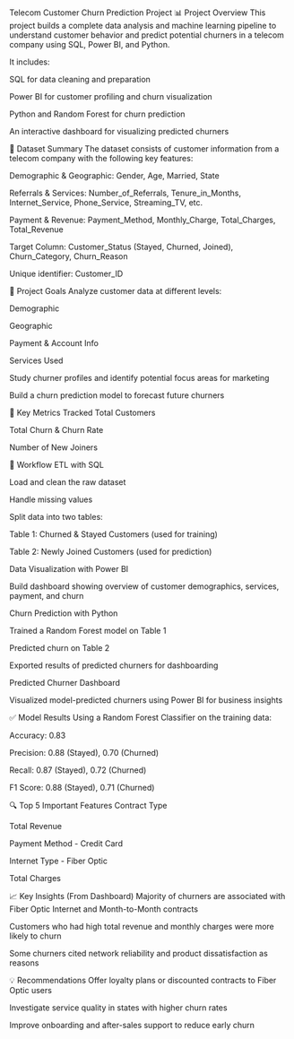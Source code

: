 Telecom Customer Churn Prediction Project
📊 Project Overview
This project builds a complete data analysis and machine learning pipeline to understand customer behavior and predict potential churners in a telecom company using SQL, Power BI, and Python.

It includes:

SQL for data cleaning and preparation

Power BI for customer profiling and churn visualization

Python and Random Forest for churn prediction

An interactive dashboard for visualizing predicted churners

📁 Dataset Summary
The dataset consists of customer information from a telecom company with the following key features:

Demographic & Geographic: Gender, Age, Married, State

Referrals & Services: Number_of_Referrals, Tenure_in_Months, Internet_Service, Phone_Service, Streaming_TV, etc.

Payment & Revenue: Payment_Method, Monthly_Charge, Total_Charges, Total_Revenue

Target Column: Customer_Status (Stayed, Churned, Joined), Churn_Category, Churn_Reason

Unique identifier: Customer_ID

🎯 Project Goals
Analyze customer data at different levels:

Demographic

Geographic

Payment & Account Info

Services Used

Study churner profiles and identify potential focus areas for marketing

Build a churn prediction model to forecast future churners

📌 Key Metrics Tracked
Total Customers

Total Churn & Churn Rate

Number of New Joiners

🔁 Workflow
ETL with SQL

Load and clean the raw dataset

Handle missing values

Split data into two tables:

Table 1: Churned & Stayed Customers (used for training)

Table 2: Newly Joined Customers (used for prediction)

Data Visualization with Power BI

Build dashboard showing overview of customer demographics, services, payment, and churn

Churn Prediction with Python

Trained a Random Forest model on Table 1

Predicted churn on Table 2

Exported results of predicted churners for dashboarding

Predicted Churner Dashboard

Visualized model-predicted churners using Power BI for business insights

✅ Model Results
Using a Random Forest Classifier on the training data:

Accuracy: 0.83

Precision: 0.88 (Stayed), 0.70 (Churned)

Recall: 0.87 (Stayed), 0.72 (Churned)

F1 Score: 0.88 (Stayed), 0.71 (Churned)

🔍 Top 5 Important Features
Contract Type

Total Revenue

Payment Method - Credit Card

Internet Type - Fiber Optic

Total Charges

📈 Key Insights (From Dashboard)
Majority of churners are associated with Fiber Optic Internet and Month-to-Month contracts

Customers who had high total revenue and monthly charges were more likely to churn

Some churners cited network reliability and product dissatisfaction as reasons

💡 Recommendations
Offer loyalty plans or discounted contracts to Fiber Optic users

Investigate service quality in states with higher churn rates

Improve onboarding and after-sales support to reduce early churn

